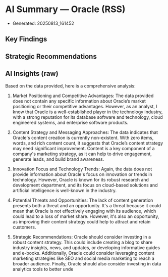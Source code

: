 # AI Summary — Oracle (RSS)

- Generated: 20250813_161452

## Key Findings

## Strategic Recommendations

## AI Insights (raw)

Based on the data provided, here is a comprehensive analysis:

1. Market Positioning and Competitive Advantages: The data provided does not contain any specific information about Oracle’s market positioning or their competitive advantages. However, as an analyst, I know that Oracle is a well-established player in the technology industry, with a strong reputation for its database software and technology, cloud engineered systems, and enterprise software products. 

2. Content Strategy and Messaging Approaches: The data indicates that Oracle's content creation is currently non-existent. With zero items, words, and rich content count, it suggests that Oracle’s content strategy may need significant improvement. Content is a key component of a company's marketing strategy, as it can help to drive engagement, generate leads, and build brand awareness. 

3. Innovation Focus and Technology Trends: Again, the data does not provide information about Oracle's focus on innovation or trends in technology. However, Oracle is known for its robust research and development department, and its focus on cloud-based solutions and artificial intelligence is well-known in the industry.

4. Potential Threats and Opportunities: The lack of content generation presents both a threat and an opportunity. It's a threat because it could mean that Oracle is not effectively engaging with its audience, which could lead to a loss of market share. However, it's also an opportunity, as improving their content strategy could help to attract and retain customers.

5. Strategic Recommendations: Oracle should consider investing in a robust content strategy. This could include creating a blog to share industry insights, news, and updates, or developing informative guides and e-books. Additionally, Oracle could consider leveraging content marketing strategies like SEO and social media marketing to reach a broader audience. Finally, Oracle should also consider investing in data analytics tools to better unde